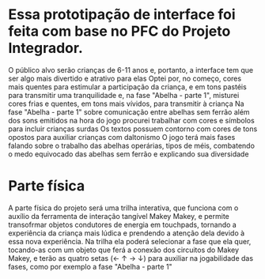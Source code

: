 # Essa prototipação de interface foi feita com base no PFC do Projeto Integrador.
O público alvo serão crianças de 6-11 anos e, portanto, a interface tem que ser algo mais divertido e atrativo para elas
Optei por, no começo, cores mais quentes para estimular a participação da criança, e em tons pastéis para transmitir uma tranquilidade e, na fase "Abelha - parte 1", misturei cores frias e quentes, em tons mais vívidos, para transmitir à criança 
Na fase "Abelha - parte 1" sobre comunicação entre abelhas sem ferrão além dos sons emitidos na hora do jogo procurei trabalhar com cores e símbolos para incluir crianças surdas
Os textos possuem contorno com cores de tons opostos para auxiliar crianças com daltonismo
O jogo terá mais fases falando sobre o trabalho das abelhas operárias, tipos de méis, combatendo o medo equivocado das abelhas sem ferrão e explicando sua diversidade

# Parte física
A parte física do projeto será uma trilha interativa, que funciona com o auxílio da ferramenta de interação tangível Makey Makey, e permite transofrmar objetos condutores de energia em touchpads, tornando a experiência da criança mais lúdica e prendendo a atenção dela devido à essa nova experiência.
Na trilha ela poderá selecionar a fase que ela quer, tocando-as com um objeto que ferá a conexão dos circuitos do Makey Makey, e terão as quatro setas (← ↑ → ↓) para auxiliar na jogabilidade das fases, como por exemplo a fase "Abelha - parte 1"
